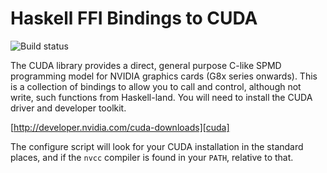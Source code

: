 Haskell FFI Bindings to CUDA
============================

![Build status](https://travis-ci.org/tmcdonell/cuda.svg?branch=master)

The CUDA library provides a direct, general purpose C-like SPMD programming
model for NVIDIA graphics cards (G8x series onwards). This is a collection of
bindings to allow you to call and control, although not write, such functions
from Haskell-land. You will need to install the CUDA driver and developer
toolkit.

[http://developer.nvidia.com/cuda-downloads][cuda]

The configure script will look for your CUDA installation in the standard
places, and if the `nvcc` compiler is found in your `PATH`, relative to that.

[cuda]: http://developer.nvidia.com/object/cuda.html

